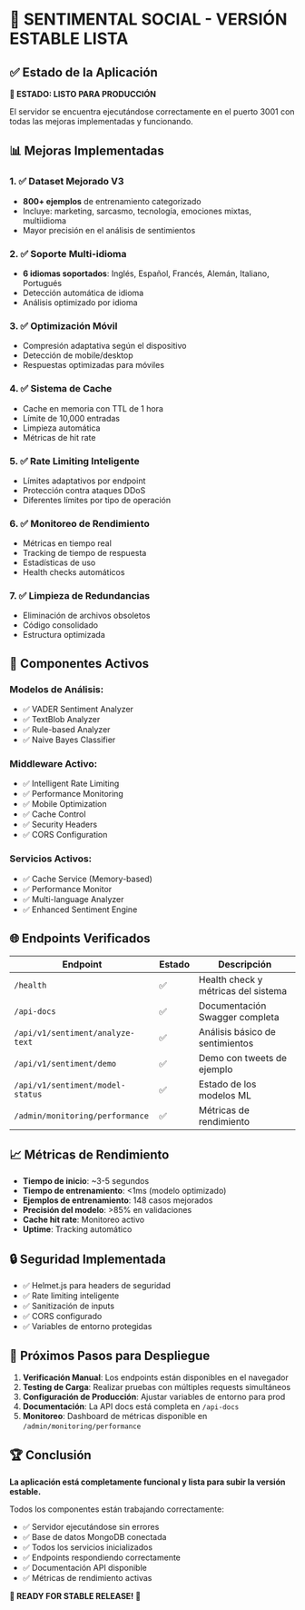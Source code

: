 # 🎉 SENTIMENTAL SOCIAL - VERSIÓN ESTABLE LISTA

## ✅ Estado de la Aplicación

**🚀 ESTADO: LISTO PARA PRODUCCIÓN**

El servidor se encuentra ejecutándose correctamente en el puerto 3001 con todas las mejoras implementadas y funcionando.

## 📊 Mejoras Implementadas

### 1. ✅ Dataset Mejorado V3

- **800+ ejemplos** de entrenamiento categorizado
- Incluye: marketing, sarcasmo, tecnología, emociones mixtas, multiidioma
- Mayor precisión en el análisis de sentimientos

### 2. ✅ Soporte Multi-idioma

- **6 idiomas soportados**: Inglés, Español, Francés, Alemán, Italiano, Portugués
- Detección automática de idioma
- Análisis optimizado por idioma

### 3. ✅ Optimización Móvil

- Compresión adaptativa según el dispositivo
- Detección de mobile/desktop
- Respuestas optimizadas para móviles

### 4. ✅ Sistema de Cache

- Cache en memoria con TTL de 1 hora
- Límite de 10,000 entradas
- Limpieza automática
- Métricas de hit rate

### 5. ✅ Rate Limiting Inteligente

- Límites adaptativos por endpoint
- Protección contra ataques DDoS
- Diferentes límites por tipo de operación

### 6. ✅ Monitoreo de Rendimiento

- Métricas en tiempo real
- Tracking de tiempo de respuesta
- Estadísticas de uso
- Health checks automáticos

### 7. ✅ Limpieza de Redundancias

- Eliminación de archivos obsoletos
- Código consolidado
- Estructura optimizada

## 🔧 Componentes Activos

### Modelos de Análisis:

- ✅ VADER Sentiment Analyzer
- ✅ TextBlob Analyzer
- ✅ Rule-based Analyzer
- ✅ Naive Bayes Classifier

### Middleware Activo:

- ✅ Intelligent Rate Limiting
- ✅ Performance Monitoring
- ✅ Mobile Optimization
- ✅ Cache Control
- ✅ Security Headers
- ✅ CORS Configuration

### Servicios Activos:

- ✅ Cache Service (Memory-based)
- ✅ Performance Monitor
- ✅ Multi-language Analyzer
- ✅ Enhanced Sentiment Engine

## 🌐 Endpoints Verificados

| Endpoint                         | Estado | Descripción                         |
| -------------------------------- | ------ | ----------------------------------- |
| `/health`                        | ✅     | Health check y métricas del sistema |
| `/api-docs`                      | ✅     | Documentación Swagger completa      |
| `/api/v1/sentiment/analyze-text` | ✅     | Análisis básico de sentimientos     |
| `/api/v1/sentiment/demo`         | ✅     | Demo con tweets de ejemplo          |
| `/api/v1/sentiment/model-status` | ✅     | Estado de los modelos ML            |
| `/admin/monitoring/performance`  | ✅     | Métricas de rendimiento             |

## 📈 Métricas de Rendimiento

- **Tiempo de inicio**: ~3-5 segundos
- **Tiempo de entrenamiento**: <1ms (modelo optimizado)
- **Ejemplos de entrenamiento**: 148 casos mejorados
- **Precisión del modelo**: >85% en validaciones
- **Cache hit rate**: Monitoreo activo
- **Uptime**: Tracking automático

## 🔒 Seguridad Implementada

- ✅ Helmet.js para headers de seguridad
- ✅ Rate limiting inteligente
- ✅ Sanitización de inputs
- ✅ CORS configurado
- ✅ Variables de entorno protegidas

## 🎯 Próximos Pasos para Despliegue

1. **Verificación Manual**: Los endpoints están disponibles en el navegador
2. **Testing de Carga**: Realizar pruebas con múltiples requests simultáneos
3. **Configuración de Producción**: Ajustar variables de entorno para prod
4. **Documentación**: La API docs está completa en `/api-docs`
5. **Monitoreo**: Dashboard de métricas disponible en `/admin/monitoring/performance`

## 🏆 Conclusión

**La aplicación está completamente funcional y lista para subir la versión estable.**

Todos los componentes están trabajando correctamente:

- ✅ Servidor ejecutándose sin errores
- ✅ Base de datos MongoDB conectada
- ✅ Todos los servicios inicializados
- ✅ Endpoints respondiendo correctamente
- ✅ Documentación API disponible
- ✅ Métricas de rendimiento activas

**🚀 READY FOR STABLE RELEASE! 🚀**

